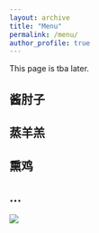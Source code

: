 ```yaml
---
layout: archive
title: "Menu"
permalink: /menu/
author_profile: true
---
```


This page is tba later.
## 酱肘子
## 蒸羊羔
## 熏鸡
## ...


<img src="https://user-images.githubusercontent.com/543384/192227995-fdb3a693-2f68-4dc4-b9bd-06053066322f.png">
